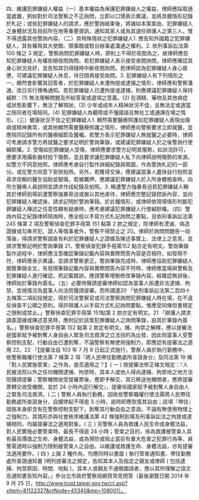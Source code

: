 四、維護犯罪嫌疑人權益（一）基本權益為保護犯罪嫌疑人之權益，律師應採取適當處置，例如對於司法警察之不正詢問，立即以口頭表示異議，並將具體情形記錄於札記；或依犯罪嫌疑人的請求，應於警詢結束後，將諸如本案案由、犯罪嫌疑人之身體狀況及目前所在地等重要資訊，通知其家人或為其選任辯護人之第三人，惟不得透露其他警詢內容。（二）具特殊情狀之犯罪嫌疑人1. 應告知外國籍之犯罪嫌疑人，其有權與其大使館、領事館或駐台辦事處溝通之權利。2. 依刑事訴訟法第 100 條之 3 規定，警察詢問犯罪嫌疑人時，原則上不得於夜間為之，故律師應告知犯罪嫌疑人有權拒絕夜間詢問。若犯罪嫌疑人表示接受夜間詢問，律師應確認其身心狀況良好，並告知其仍得隨時中斷夜間詢問。若律師認為犯罪嫌疑人身心疲憊，可建議犯罪嫌疑人休息，待日間再接受詢問。3. 犯罪嫌疑人有下列情形之一，顯然會影響其回答者，於犯罪嫌疑人未遭拘提或逮捕之情形，律師應和警察溝通，改日另行傳喚通知。若犯罪嫌疑人已遭拘提或逮捕，則應建議犯罪嫌疑人保持緘默：(1) 無法理解問題及所給答案或選項之意義。(2) 在酒精、藥物及其他病症或狀態影響下，無法了解現狀。(3) 少年或成年人精神狀況不佳，且無法定或適當之陪同者在場陪同。(4) 犯罪嫌疑人為聽障或不懂國語且無社工或通譯在場之情形。（三）健康狀況不佳之犯罪嫌疑人1.  顯然需要醫療照護如犯罪嫌疑人表現出傷病或精神異常，或其他顯然需要醫療照護之情形，律師應向警察要求立即就醫，並應陪同記錄所有的醫療細節及醫囑。若警方表示犯罪嫌疑人無就醫之必要時，律師可考慮請求警方將就醫之要求記明於警詢筆錄，或建議犯罪嫌疑人於之後警詢行使緘默權。2.  受傷如犯罪嫌疑人受傷，律師應要求警方記明其傷勢，如狀況許可，應要求用攝影器材拍下傷勢，並且要求讓犯罪嫌疑人私下向律師說明傷勢的來源。如警方不同意拍照，律師應考慮自行製作詳細紀錄與簡圖，作為警詢札記的一部分。或在警方同意下安排拍照。另外，若獲得交保，應建議當事人盡快自行拍照並尋求信賴的醫生協助並驗傷。若被羈押，應建議犯罪嫌疑人於入所身體檢查時，向所方醫療人員說明並請求作成紀錄及拍照。3.  稱遭警方強暴脅迫若犯罪嫌疑人稱其於律師到場前遭警察強暴脅迫或施以其他虐待，律師應完整記錄控訴內容，並向犯罪嫌疑人確認後，請求記明於警詢筆錄。於此種情形，或律師依現場情形判斷犯罪嫌疑人陳述之任意性顯有疑慮時，應考慮建議犯罪嫌疑人行使緘默權。（四）警詢內容之紀錄律師陪詢時，應全程以手寫方式札記詢問之要點，且依刑事訴訟法第 245 條第 2 項及警察偵查犯罪手冊第 151 點第 2 款之規定，除律師有湮滅、偽造證據或勾串共犯、證人等情事者外，警察不得禁止之 20。律師於詢問問題告一段落後，得請求警察調查有利於犯罪嫌疑人之證據及陳述事實上、法律上之意見，並請求警察記明於警詢筆錄 21，警察偵查犯罪手冊第152 點亦定有明文。警詢筆錄製作過程中，律師應注意確認筆錄記載內容與實際問答內容是否相符，如發現不符，律師應表示異議，並請求警察更正。警詢筆錄完成時，律師應協助犯罪嫌疑人閱覽筆錄全文，有發現筆錄記載內容與實際問答內容不符時，律師應當場與警察及犯罪嫌疑人進行確認，若記載錯誤，應請警察增刪修改筆錄內容。經確認無誤後，律師始於筆錄內簽名。（五）必要時聲請提審律師如認為當事人係遭非法逮捕、拘禁，宜視情況為當事人向法院聲請提審。而所謂逮20 「依刑事訴訟法第二百四十五條第二項前段規定，得於司法警察官或司法警察詢問犯罪嫌疑人時在場，在不違反偵查不公開之原則，得許辯護人以手寫方式札記詢問要點，惟應受同條但書規定之限制或禁止。」警察偵查犯罪手冊第 151點第 2 款亦定有明文。21 「辯護人請求調查證據或陳述意見時，應附記於該案犯罪嫌疑人之詢問筆錄，由其於筆錄內簽名。」警察偵查犯罪手冊第 152 點第 2 款定有明文。捕、拘禁之解釋，應以提審法是國家賦予被剝奪人身自由人緊急司法救濟之立法目的為出發，因此倘當事人受警察控制支配，行動自由已遭剝奪，不論警察有無使用強制力，即應認有提審法之適用 22。22 「【提審法自 103 年 7 月 8 日起正式施行，警察人員於執行勤務中，依警察職權行使法第 7 條第 2 項『將人民帶往勤務處所查證身分』及同法第 19 條『對人民實施管束』之作為，是否適用之？】( 一 ) 按提審法修正條文規定：『人民被法院以外之任何機關逮捕、拘禁時，其本人或他人得向逮捕、拘禁地之地方法院聲請提審；警察機關收受提審票後，應即予解交，其已移送他機關者，應將提審票轉交收受機關，並於 24 小時內逕行解交』，提審係國家賦予被剝奪人身自由人之緊急司法救濟。( 二 ) 警察人員執行勤務，因故依警察職權行使法需將人民帶往勤務處所查證身分，自攔停起不得逾 3 小時，逾時即應恢復其自由；該項『帶往』措施本身即含有在警察控制支配下，剝奪其行動自由之意涵，不論有無使用物理上之強制力，其情形亦與社會秩序維護法第 42 條強制到場及刑事訴訟法之拘提或逮捕相同，均屬提審法之適用對象。( 三 ) 另警察人員為救護人民生命或身體法益，對人民實施必要管束時，最長不得逾 24 小時；管束之目的，係為救護被管束人具有最高價值之生命、身體法益，或為預防或阻止當前有重大危害之犯罪行為等，員警需適時以強制力限制被管束人之自由，以維護或救護生命、身體法益，亦有提審法適用要件。( 四 ) 上揭 2 種作為，均應同時以書面 ( 執行管束通知書、帶往勤務處所查證通知書 )明列提審法之規定，告知其本人及指定之親友或律師 ( 包括逮捕、拘禁原因、時間、地點 )，其本人或親友不通曉國語者，應以其所理解之語文及通知書告知內容。」參台北市政府警察局網頁常見問答（最後瀏覽日期 2014 年 9 月 25 日，http://www.tcpd.taipei.gov.tw/ct.asp?xItem=81122327&ctNode=45340&mp=108001）。